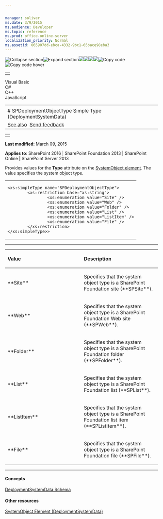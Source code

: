 ```yaml
---


manager: soliver
ms.date: 3/9/2015
ms.audience: Developer
ms.topic: reference
ms.prod: office-online-server
localization_priority: Normal
ms.assetid: 065907dd-ebca-4332-9bc1-65bace98eba3
---
```


![Collapse
section](../icons/collapse_all.gif "Collapse section")![Expand
section](../icons/expand_all.gif "Expand section")![](../icons/collapse_all.gif)![](../icons/expand_all.gif)![](../icons/dropdown.gif)![](../icons/dropdownHover.gif)![Copy
code](../icons/copycode.gif "Copy code")![Copy code
hover](../icons/copycodeHighlight.gif "Copy code hover")
<table>
<tbody>
<tr class="odd">
<td align="left"></td>
</tr>
</tbody>
</table>

Visual Basic  
C\#  
C++  
JavaScript  

<table>
<tbody>
<tr class="odd">
<td align="left"><span id="runningHeaderText"></span></td>
</tr>
<tr class="even">
<td align="left"># SPDeploymentObjectType Simple Type (DeploymentSystemData)</td>
</tr>
<tr class="odd">
<td align="left"><a href="#seeAlsoToggle">See also</a>  <span id="headfeedbackarea" class="feedbackhead"><a href="javascript:SubmitFeedback(&#39;docthis@Microsoft.com&#39;,&#39;&#39;,&#39;&#39;,&#39;&#39;,&#39;1.0.18082.1225&#39;,&#39;%0\dThank%20you%20for%20your%20feedback.%20The%20developer%20writing%20teams%20use%20your%20feedback%20to%20improve%20documentation.%20While%20we%20are%20reviewing%20your%20feedback,%20we%20may%20send%20you%20e-mail%20to%20ask%20for%20clarification%20or%20feedback%20on%20a%20solution.%20We%20do%20not%20use%20your%20e-mail%20address%20for%20any%20other%20purpose%20and%20we%20delete%20it%20after%20we%20finish%20our%20review.%0\AFor%20further%20information%20about%20the%20privacy%20policies%20of%20Microsoft,%20please%20see%20http://privacy.microsoft.com/en-us/default.aspx.%0\A%0\d&#39;,&#39;Customer%20feedback&#39;);">Send feedback</a></span></td>
</tr>
</tbody>
</table>

<table>
<colgroup>
<col width="100%" />
</colgroup>
<tbody>
<tr class="odd">
<td align="left"></td>
</tr>
</tbody>
</table>

**Last modified:** March 09, 2015

**Applies to**: SharePoint 2016 | SharePoint Foundation 2013 |
SharePoint Online | SharePoint Server 2013

Provides values for the **Type** attribute on
the [SystemObject element](systemobject-element-deploymentsystemdata.md).
The value specifies the system object type.

<span codelanguage="other"></span>
<table>
<colgroup>
<col width="100%" />
</colgroup>
<tbody>
<tr class="odd">
<td align="left"><pre><code>&lt;xs:simpleType name=&quot;SPDeploymentObjectType&quot;&gt;
        &lt;xs:restriction base=&quot;xs:string&quot;&gt;
                &lt;xs:enumeration value=&quot;Site&quot; /&gt;
                &lt;xs:enumeration value=&quot;Web&quot; /&gt;
                &lt;xs:enumeration value=&quot;Folder&quot; /&gt;
                &lt;xs:enumeration value=&quot;List&quot; /&gt; 
                &lt;xs:enumeration value=&quot;ListItem&quot; /&gt;
                &lt;xs:enumeration value=&quot;File&quot; /&gt;
        &lt;/xs:restriction&gt;
&lt;/xs:simpleType&gt;&gt;</code></pre></td>
</tr>
</tbody>
</table>


-------------------------------------------------------------------------------------------------------------------------------------------------------------------------------------------------------

<table>
<colgroup>
<col width="50%" />
<col width="50%" />
</colgroup>
<thead>
<tr class="header">
<th align="left"><p>Value</p></th>
<th align="left"><p>Description</p></th>
</tr>
</thead>
<tbody>
<tr class="odd">
<td align="left"><p>**Site**</p></td>
<td align="left"><p>Specifies that the system object type is a SharePoint Foundation site (**SPSite**).</p></td>
</tr>
<tr class="even">
<td align="left"><p>**Web**</p></td>
<td align="left"><p>Specifies that the system object type is a SharePoint Foundation Web site (**SPWeb**).</p></td>
</tr>
<tr class="odd">
<td align="left"><p>**Folder**</p></td>
<td align="left"><p>Specifies that the system object type is a SharePoint Foundation folder (**SPFolder**).</p></td>
</tr>
<tr class="even">
<td align="left"><p>**List**</p></td>
<td align="left"><p>Specifies that the system object type is a SharePoint Foundation list (**SPList**).</p></td>
</tr>
<tr class="odd">
<td align="left"><p>**ListItem**</p></td>
<td align="left"><p>Specifies that the system object type is a SharePoint Foundation list item (**SPListItem**).</p></td>
</tr>
<tr class="even">
<td align="left"><p>**File**</p></td>
<td align="left"><p>Specifies that the system object type is a SharePoint Foundation file (**SPFile**).</p></td>
</tr>
</tbody>
</table>


-------------------------------------------------------------------------------------------------------------------------------------------------------------------------------------------

#### Concepts

[DeploymentSystemData
Schema](deploymentsystemdata-schema.md)</span>

#### Other resources

[SystemObject Element
(DeploymentSystemData)](systemobject-element-deploymentsystemdata.md)</span>








